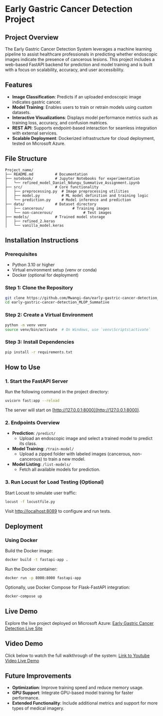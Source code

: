 # Early Gastric Cancer Detection Project
## Project Overview

The Early Gastric Cancer Detection System leverages a machine learning pipeline to assist healthcare professionals in predicting whether endoscopic images indicate the presence of cancerous lesions. This project includes a web-based FastAPI backend for prediction and model training and is built with a focus on scalability, accuracy, and user accessibility.

## Features

- **Image Classification**: Predicts if an uploaded endoscopic image indicates gastric cancer.
- **Model Training**: Enables users to train or retrain models using custom datasets.
- **Interactive Visualizations**: Displays model performance metrics such as training loss, accuracy, and confusion matrices.
- **REST API**: Supports endpoint-based interaction for seamless integration with external services.
- **Scalable Deployment**: Dockerized infrastructure for cloud deployment, tested on Microsoft Azure.

## File Structure

```
Project_name/
├── README.md          # Documentation
├── notebook/          # Jupyter Notebooks for experimentation
│   └── refined_model_Daniel_Ndungu_Summative_Assignment.ipynb
├── src/               # Core functionality
│   ├── preprocessing.py  # Image preprocessing utilities
│   ├── model.py          # ML model definition and training logic
│   └── prediction.py     # Model inference and prediction
├── data/              # Dataset directory
│   ├── cancerous/             # Training images
│   └── non-cancerous/              # Test images
├── models/            # Trained model storage
│   ├── refined_2.keras   
│   └── vanilla_model.keras    
```

## Installation Instructions

### Prerequisites

- Python 3.10 or higher
- Virtual environment setup (venv or conda)
- Docker (optional for deployment)

### Step 1: Clone the Repository

```bash
git clone https://github.com/Mwangi-dan/early-gastric-cancer-detection_MLOP_Summative.git
cd early-gastric-cancer-detection_MLOP_Summative
```

### Step 2: Create a Virtual Environment

```bash
python -m venv venv
source venv/bin/activate  # On Windows, use `venv\Scripts\activate`
```

### Step 3: Install Dependencies

```bash
pip install -r requirements.txt
```

## How to Use

### 1. Start the FastAPI Server

Run the following command in the project directory:

```bash
uvicorn fast:app --reload
```

The server will start on [http://127.0.0.1:8000](http://127.0.0.1:8000).

### 2. Endpoints Overview

- **Prediction**: `/predict/`
    - Upload an endoscopic image and select a trained model to predict its class.
- **Model Training**: `/train-model/`
    - Upload a zipped folder with labeled images (cancerous, non-cancerous) to train a new model.
- **Model Listing**: `/list-models/`
    - Fetch all available models for prediction.

### 3. Run Locust for Load Testing (Optional)

Start Locust to simulate user traffic:

```bash
locust -f locustfile.py
```

Visit [http://localhost:8089](http://localhost:8089) to configure and run tests.

## Deployment

### Using Docker

Build the Docker image:

```bash
docker build -t fastapi-app .
```

Run the Docker container:

```bash
docker run -p 8000:8000 fastapi-app
```

Optionally, use Docker Compose for Flask-FastAPI integration:

```bash
docker-compose up
```

## Live Demo

Explore the live project deployed on Microsoft Azure: [Early Gastric Cancer Detection Live Site](https://gastriccancerapp.azurewebsites.net/)

## Video Demo

Click below to watch the full walkthrough of the system:
[Link to Youtube Video Live Demo](https://youtu.be/kIsQD86w0-o)

## Future Improvements

- **Optimization**: Improve training speed and reduce memory usage.
- **GPU Support**: Integrate GPU-based model training for faster performance.
- **Extended Functionality**: Include additional metrics and support for more types of medical imagery.
